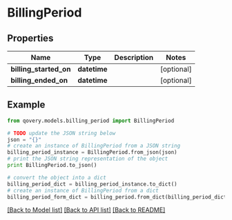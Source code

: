 # BillingPeriod


## Properties
Name | Type | Description | Notes
------------ | ------------- | ------------- | -------------
**billing_started_on** | **datetime** |  | [optional] 
**billing_ended_on** | **datetime** |  | [optional] 

## Example

```python
from qovery.models.billing_period import BillingPeriod

# TODO update the JSON string below
json = "{}"
# create an instance of BillingPeriod from a JSON string
billing_period_instance = BillingPeriod.from_json(json)
# print the JSON string representation of the object
print BillingPeriod.to_json()

# convert the object into a dict
billing_period_dict = billing_period_instance.to_dict()
# create an instance of BillingPeriod from a dict
billing_period_form_dict = billing_period.from_dict(billing_period_dict)
```
[[Back to Model list]](../README.md#documentation-for-models) [[Back to API list]](../README.md#documentation-for-api-endpoints) [[Back to README]](../README.md)


